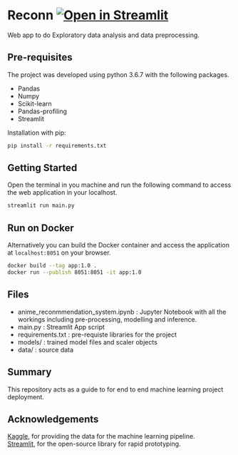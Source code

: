 # Reconn [![Open in Streamlit](https://static.streamlit.io/badges/streamlit_badge_black_white.svg)](https://share.streamlit.io/mdsadabwasim/reconn/main.py)
Web app to do Exploratory data analysis and data preprocessing.

## Pre-requisites

The project was developed using python 3.6.7 with the following packages.
- Pandas
- Numpy
- Scikit-learn
- Pandas-profiling
- Streamlit

Installation with pip:

```bash
pip install -r requirements.txt
```

## Getting Started
Open the terminal in you machine and run the following command to access the web application in your localhost.
```bash
streamlit run main.py
```

## Run on Docker
Alternatively you can build the Docker container and access the application at `localhost:8051` on your browser.
```bash
docker build --tag app:1.0 .
docker run --publish 8051:8051 -it app:1.0
```
## Files
- anime_reconmmendation_system.ipynb : Jupyter Notebook with all the workings including pre-processing, modelling and inference.
- main.py : Streamlit App script
- requirements.txt : pre-requiste libraries for the project
- models/ : trained model files and scaler objects
- data/ : source data

## Summary
This repository acts as a guide to for end to end machine learning project deployment.

## Acknowledgements

[Kaggle](https://kaggle.com/), for providing the data for the machine learning pipeline.  
[Streamlit](https://www.streamlit.io/), for the open-source library for rapid prototyping.



